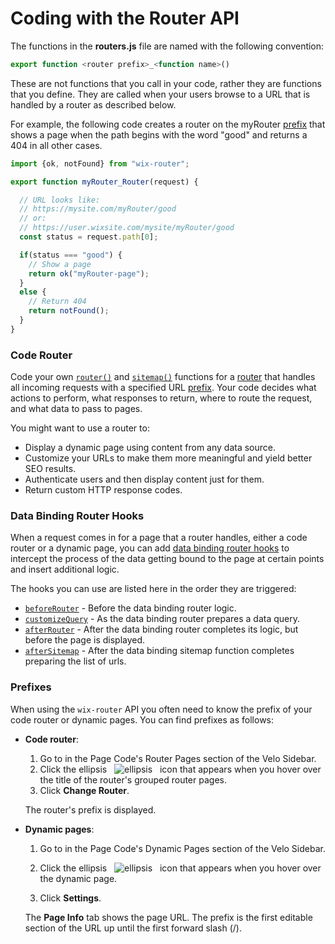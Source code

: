 # Coding with the Router API
  
The functions in the **routers.js** file are named with the following convention:

``` javascript
export function <router prefix>_<function name>()
```

These are not functions that you call in your code, rather they are functions
that you define. They are called when your users browse to a URL that is handled
by a router as described below.

For example, the following code creates a router on the myRouter [prefix](#prefixes) that
shows a page when the path begins with the word "good" and returns a 404 in
all other cases.

```javascript
import {ok, notFound} from "wix-router";

export function myRouter_Router(request) {

  // URL looks like:
  // https://mysite.com/myRouter/good
  // or:
  // https://user.wixsite.com/mysite/myRouter/good
  const status = request.path[0];

  if(status === "good") {
    // Show a page
    return ok("myRouter-page");
  }
  else {
    // Return 404
    return notFound();
  }
}
```

### Code Router
Code your own [`router()`](#router) and [`sitemap()`](#sitemap) functions for a
[router](https://support.wix.com/en/article/routers) that handles all incoming
requests with a specified URL [prefix](#prefixes). Your code decides what actions to
perform, what responses to return, where to route the request, and what data
to pass to pages.

You might want to use a router to:

+ Display a dynamic page using content from any data source.
+ Customize your URLs to make them more meaningful and yield better SEO results.
+ Authenticate users and then display content just for them.
+ Return custom HTTP response codes.


### Data Binding Router Hooks
When a request comes in for a page that a router handles, either a code router
or a dynamic page, you can add [data binding router hooks](https://support.wix.com/en/article/data-binding-router-hooks)
to intercept the process of the data getting bound to the page at certain
points and insert additional logic.

The hooks you can use are listed here in the order they are triggered:

+ [`beforeRouter`](/wix-router/beforeRouter) - Before the data binding router logic.
+ [`customizeQuery`](/wix-router/customizeQuery) - As the data binding router prepares a data query.
+ [`afterRouter`](/wix-router/afterRouter) - After the data binding router completes its logic, but before the page is displayed.
+ [`afterSitemap`](/wix-router/afterSitemap) - After the data binding sitemap function completes preparing the list of urls.

### Prefixes
When using the `wix-router` API you often need to know the prefix of your code router
or dynamic pages. You can find prefixes as follows:

+ **Code router**:

    1. Go to  in the Page Code's Router Pages section of the Velo Sidebar.
    1. Click the ellipsis &nbsp; ![ellipsis](../assets/images/ellipses.png) &nbsp; icon that appears when you hover over the title of the router's grouped router pages.
    1. Click **Change Router**.

  The router's prefix is displayed.


+ **Dynamic pages**:

  1. Go to  in the Page Code's Dynamic Pages section of the Velo Sidebar.

  1. Click the ellipsis &nbsp; ![ellipsis](../assets/images/ellipses.png) &nbsp; icon that appears when you hover over the dynamic page.

  1. Click **Settings**.

  The **Page Info** tab shows the page URL. The prefix is the
  first editable section of the URL up until the first forward slash (/).